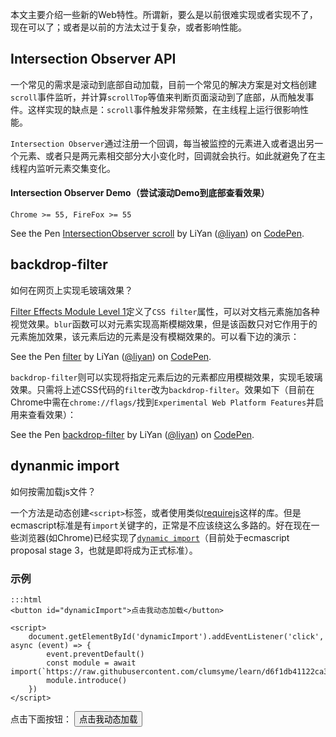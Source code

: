 本文主要介绍一些新的Web特性。所谓新，要么是以前很难实现或者实现不了，现在可以了；或者是以前的方法太过于复杂，或者影响性能。

## Intersection Observer API

一个常见的需求是滚动到底部自动加载，目前一个常见的解决方案是对文档创建`scroll`事件监听，并计算`scrollTop`等值来判断页面滚动到了底部，从而触发事件。这样实现的缺点是：`scroll`事件触发非常频繁，在主线程上运行很影响性能。

`Intersection Observer`通过注册一个回调，每当被监控的元素进入或者退出另一个元素、或者只是两元素相交部分大小变化时，回调就会执行。如此就避免了在主线程内监听元素交集变化。

#### Intersection Observer Demo（尝试滚动Demo到底部查看效果）

`Chrome >= 55, FireFox >= 55`

<p data-height="400" data-theme-id="dark" data-slug-hash="EwXgjq" data-default-tab="result" data-user="liyan" data-embed-version="2" data-pen-title="IntersectionObserver scroll" class="codepen">See the Pen <a href="https://codepen.io/liyan/pen/EwXgjq/">IntersectionObserver scroll</a> by LiYan (<a href="https://codepen.io/liyan">@liyan</a>) on <a href="https://codepen.io">CodePen</a>.</p>
<script async src="https://production-assets.codepen.io/assets/embed/ei.js"></script>

## backdrop-filter

如何在网页上实现毛玻璃效果？

[Filter Effects Module Level 1](https://drafts.fxtf.org/filter-effects/#FilterProperty)定义了`CSS filter`属性，可以对文档元素施加各种视觉效果。`blur`函数可以对元素实现高斯模糊效果，但是该函数只对它作用于的元素施加效果，该元素后边的元素是没有模糊效果的。可以看下边的演示：

<p data-height="400" data-theme-id="dark" data-slug-hash="jGwMRo" data-default-tab="result" data-user="liyan" data-embed-version="2" data-pen-title="filter" class="codepen">See the Pen <a href="https://codepen.io/liyan/pen/jGwMRo/">filter</a> by LiYan (<a href="https://codepen.io/liyan">@liyan</a>) on <a href="https://codepen.io">CodePen</a>.</p>
<script async src="https://production-assets.codepen.io/assets/embed/ei.js"></script>

`backdrop-filter`则可以实现将指定元素后边的元素都应用模糊效果，实现毛玻璃效果。只需将上述CSS代码的`filter`改为`backdrop-filter`。效果如下（目前在Chrome中需在`chrome://flags/`找到`Experimental Web Platform Features`并启用来查看效果）：

<p data-height="400" data-theme-id="dark" data-slug-hash="gGRLPB" data-default-tab="result" data-user="liyan" data-embed-version="2" data-pen-title="backdrop-filter" class="codepen">See the Pen <a href="https://codepen.io/liyan/pen/gGRLPB/">backdrop-filter</a> by LiYan (<a href="https://codepen.io/liyan">@liyan</a>) on <a href="https://codepen.io">CodePen</a>.</p>
<script async src="https://production-assets.codepen.io/assets/embed/ei.js"></script>

## dynanmic import

如何按需加载js文件？

一个方法是动态创建`<script>`标签，或者使用类似[requirejs](http://requirejs.org/)这样的库。但是ecmascript标准是有`import`关键字的，正常是不应该绕这么多路的。好在现在一些浏览器(如Chrome)已经实现了[`dynamic import`](https://github.com/tc39/proposal-dynamic-import)（目前处于ecmascript proposal stage 3，也就是即将成为正式标准）。

### 示例

    :::html
    <button id="dynamicImport">点击我动态加载</button>

    <script>
        document.getElementById('dynamicImport').addEventListener('click', async (event) => {
            event.preventDefault()
            const module = await import(`https://raw.githubusercontent.com/clumsyme/learn/d6f1db41122ca3b36068ba08ab8ed0e8686355b3/js/dynamicImport.js`);
            module.introduce()
        })
    </script>

点击下面按钮：
<button id="dynamicImport">点击我动态加载</button>

<script>
    document.getElementById('dynamicImport').addEventListener('click', async (event) => {
        event.preventDefault()
        const module = await import(`https://raw.githubusercontent.com/clumsyme/learn/d6f1db41122ca3b36068ba08ab8ed0e8686355b3/js/dynamicImport.js`);
        module.introduce()
    })
</script>